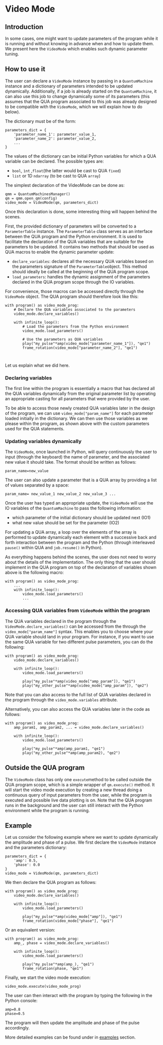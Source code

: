 # Video Mode
## Introduction

In some cases, one might want to update parameters of the program while it is running and without knowing in advance when and how to update them.
We present here the ```VideoMode``` which enables such dynamic parameter tuning.

## How to use it

The user can declare a ``VideoMode`` instance by passing in a ```QuantumMachine``` instance and a dictionary of
parameters intended to be updated dynamically. Additionally, if a job is already started on the ```QuantumMachine```,
it can also use this job to change dynamically some of its parameters (this assumes that the QUA program associated to this job
was already designed to be compatible with the ```VideoMode```, which we will explain how to do below).


The dictionary must be of the form:

```
parameters_dict = {
    'parameter_name_1': parameter_value_1,
    'parameter_name_2': parameter_value_2,
    ...
}
```
The values of the dictionary can be initial Python variables for which a QUA variable can be declared. The possible types are:
- ```bool```, ```ìnt``` ,```float```(the latter would be cast to QUA ```fixed```)
- ```list``` or 1D ```ndarray``` (to be cast to QUA ```array```)

The simplest declaration of the VideoMode can be done as:
```
qmm = QuantumMachinesManager()
qm = qmm.open_qm(config)
video_mode = VideoMode(qm, parameters_dict)
 ```

Once this declaration is done, some interesting thing will happen behind the scenes.

First, the provided dictionary of parameters will be converted to a ```ParameterTable``` instance.
The ```ParameterTable``` class serves as an interface between the QUA program and the Python environment. 
It is used to facilitate the declaration of the QUA variables that are suitable for the parameters to be updated.
It contains two methods that should be used as QUA macros to enable the dynamic parameter update:
  - ```declare_variables```: declares all the necessary QUA variables based on the parameters signature of the ```ParameterTable```object. 
        This method should ideally be called at the beginning of the QUA program scope.
  - ```load_parameters```: handles the dynamic assignment of the parameters declared in the QUA program scope through the IO variables.

For convenience, those macros can be accessed directly through the ```VideoMode``` object. The QUA program should therefore look like this:

```
with program() as video_mode_prog:
    # Declare the QUA variables associated to the parameters
    video_mode.declare_variables()
    
    with infinite_loop():
        # Load the parameters from the Python environment
        video_mode.load_parameters()
        
        # Use the parameters as QUA variables
        play("my_pulse"*amp(video_mode["parameter_name_1"]), "qe1")
        frame_rotation(video_mode["parameter_name_2"], "qe1")
        
       
```

Let us explain what we did here.

### Declaring variables
The first line within the program is essentially a macro that has declared all the QUA variables dynamically from the 
original parameter list by operating an appropriate casting for all parameters that were provided by the user.

To be able to access those newly created QUA variables later in the design of the program, we can use 
```video_mode["param_name"]``` for each parameter loaded initially in the dictionary. We can then use those variables 
as we please within the program, as shown above with the custom parameters used for the QUA statements.

### Updating variables dynamically


The ```VideoMode```, once launched in Python, will query continuously the user to input (through the keyboard) 
the name of parameter, and the associated new value it should take.
The format should be written as follows:
```
param_name=new_value
```
The user can also update a parameter that is a QUA array by providing a list of values separated by a space:
```
param_name= new_value_1 new_value_2 new_value_3 ...
```

Once the user has typed an appropriate update, the ```VideoMode``` will use the IO variables of the ``QuantumMachine`` 
to pass the following information:
- which parameter of the initial dictionary should be updated next (IO1)
- what new value should be set for the parameter (IO2)

For updating a QUA array, a loop over the elements of the array is performed to update dynamically each element 
with a successive back and forth interaction between the program and the Python (through interleaved ```pause()``` within QUA and ```job.resume()``` in Python).

As everything happens behind the scenes, the user does not need to worry about the details of the implementation.
The only thing that the user should implement in the QUA program on top of the declaration of variables shown above is the following macro:
```
with program() as video_mode_prog:
    ...
    with infinite_loop():
        video_mode.load_parameters()
        ...
```

### Accessing QUA variables from ```VideoMode``` within the program
The QUA variables declared in the program through the ```VideoMode.declare_variables()``` can be accessed from the
through the ```video_mode["param_name"]``` syntax. This enables you to choose where your QUA variable should land in 
your program. For instance, if you want to use the same QUA variable for two different pulse parameters, you can do the following:
```
with program() as video_mode_prog:
    video_mode.declare_variables()
    
    with infinite_loop():
        video_mode.load_parameters()
        
        play("my_pulse"*amp(video_mode["amp_param"]), "qe1")
        play("my_other_pulse"*amp(video_mode["amp_param"]), "qe2")
```

Note that you can also access to the full list of QUA variables declared in the program through the ```video_mode.variables``` attribute.

Alternatively, you can also access the QUA variables later in the code as follows:
```
with program() as video_mode_prog:
    amp_param1, amp_param2, ... = video_mode.declare_variables()
    
    with infinite_loop():
        video_mode.load_parameters()
        
        play("my_pulse"*amp(amp_param1, "qe1")
        play("my_other_pulse"*amp(amp_param2), "qe2")
```
## Outside the QUA program
The ```VideoMode``` class has only one ```execute```method to be called outside the QUA program scope, which is a simple wrapper of ```qm.execute()``` method.
It will start the video mode execution by creating a new thread doing a continuous query of input parameters from the user, while the program is executed and possible live data plotting is on.
Note that the QUA program runs in the background and the user can still interact with the Python environment while the program is running.

## Example
Let us consider the following example where we want to update dynamically the amplitude and phase of a pulse.
We first declare the ```VideoMode``` instance and the parameters dictionary:
```
parameters_dict = {
    'amp': 0.5,
    'phase': 0.0
}
video_mode = VideoMode(qm, parameters_dict)
```
We then declare the QUA program as follows:
```
with program() as video_mode_prog:
    video_mode.declare_variables()
    
    with infinite_loop():
        video_mode.load_parameters()
        
        play("my_pulse"*amp(video_mode["amp"]), "qe1")
        frame_rotation(video_mode["phase"], "qe1")
```

Or an equivalent version:
```
with program() as video_mode_prog:
    amp_, phase = video_mode.declare_variables()
    
    with infinite_loop():
        video_mode.load_parameters()
        
        play("my_pulse"*amp(amp_), "qe1")
        frame_rotation(phase, "qe1")
```
Finally, we start the video mode execution:
```
video_mode.execute(video_mode_prog)
```
The user can then interact with the program by typing the following in the Python console:
```
amp=0.8
phase=0.5
```
The program will then update the amplitude and phase of the pulse accordingly.

More detailed examples can be found under in [examples](https://github.com/qua-platform/py-qua-tools/tree/main/examples/Qcodes_drivers/video_mode) section.

  